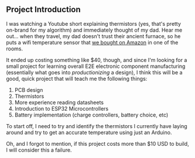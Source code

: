 ## Project Introduction

I was watching a Youtube short explaining thermistors (yes, that's pretty on-brand for my algorithm) and immediately thought of my dad. Hear me out... when they travel, my dad doesn't trust their ancient furnace, so he puts a wifi temperature sensor that [we bought on Amazon](https://www.amazon.com/sspa/click?ie=UTF8&spc=MTo0ODkzNDEzMDEyOTgxMDc2OjE3MTA2OTcwNzg6c3BfYXRmOjMwMDAyNzMwMDE5MjEwMjo6MDo6&url=%2FGovee-Indoor-Temperature-Humidity-Sensor%2Fdp%2FB0872ZWV8X%2Fref%3Dsr_1_4_sspa%3Fcrid%3D3O8OT92MF9WNX%26dib%3DeyJ2IjoiMSJ9.M-kltDBG67cR7ecW92gCHCCdGqoQEjLq2ejWaFYuoYtdA-EH59ZKw8bJoBHcws2OFj0cgWRJflZHVAxyqrMul_ITpPardnizbxPtakQTc-ilViy9wdxdnoQ0InkqY2bfRp8WZSvp2_XTOAB3J39gc__BIeFqKW16_b-s1W1pEQjRjU8As_AJ2SFRWdnSGAOCgP41K73FOoQhzrsQ9NLSJP0lXjORiB291J1SUZf2fB15TDthGKlOAAJjzMPCXWPkgSM74FMTjI_eiG3dObHEFyct6sRToznnrpP2zquQy54.odpNqkuvoo3nnJK-dO3xyxRmMB97lr-FlruDfUAymgI%26dib_tag%3Dse%26keywords%3Dwifi%2Bthermometer%26qid%3D1710697078%26sprefix%3Dwifi%2Bthermo%252Caps%252C193%26sr%3D8-4-spons%26sp_csd%3Dd2lkZ2V0TmFtZT1zcF9hdGY%26psc%3D1) in one of the rooms.

It ended up costing something like $40, though, and since I'm looking for a small project for learning overall E2E electronic component manufacturing (essentially what goes into _productionizing_ a design), I think this will be a good, quick project that will teach me the following things:

1. PCB design
2. Thermistors
3. More experience reading datasheets
4. Introduction to ESP32 Microcontrollers
5. Battery implementation (charge controllers, battery choice, etc)

To start off, I need to try and identify the thermistors I currently have laying around and try to get an accurate temperature using just an Arduino.

Oh, and I forgot to mention, if this project costs more than $10 USD to build, I will consider this a failure.